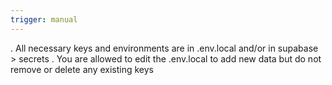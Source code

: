 ```yaml
---
trigger: manual
---
```


. All necessary keys and environments are in .env.local and/or in supabase > secrets
. You are allowed to edit the .env.local to add new data but do not remove or delete any existing keys